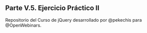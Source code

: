 ## Parte V.5.  Ejercicio Práctico II

Repositorio del Curso de jQuery desarrollado por @pekechis  para @OpenWebinars.
